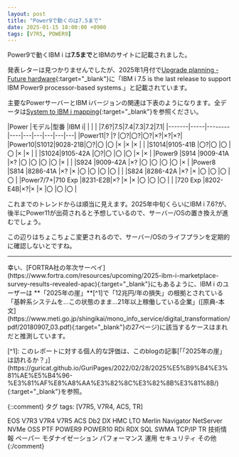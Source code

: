 ```yaml
---
layout: post
title: "Power9で動くのは7.5まで"
date: 2025-01-15 18:00:00 +0900
tags: [V7R5, POWER9]
---
```

Power9で動くIBM i は**7.5まで**とIBMのサイトに記載されました。

発表レターは見つかりませんでしたが、2025年1月付で[Upgrade planning - Future hardware](https://www.ibm.com/support/pages/node/687283){:target="_blank"}に「IBM i 7.5 is the last release to support IBM Power9 processor-based systems.」と記載されています。

主要なPowerサーバーとIBM iバージョンの関連は下表のようになります。全データは[System to IBM i mapping](https://www.ibm.com/support/pages/system-ibm-i-mapping){:target="_blank"}を参照ください。

|Power  |モデル|型番    |IBM i|
|       |     |        |7.6?|7.5|7.4|7.3|7.2|7.1|
|-------|-----|--------|----|---|---|---|---|---|
|Power11|?    |?       |〇?|〇?|〇?|×?|×?|×?|
|Power10|S1012|9028-21B|〇?|〇 |〇 |× |× |× |
|       |S1014|9105-41B |〇?|〇 |〇 |〇 |× |× |
|       |S1024|9105-42A |〇?|〇 |〇 |〇 |× |× |
|Power9 |S914 |9009-41A |×? |〇 |〇 |〇 |〇 |× |
|       |S924 |9009-42A |×? |〇 |〇 |〇 |〇 |× |
|Power8 |S814 |8286-41A |×? |× |〇 |〇 |〇 |〇 |
|       |S824 |8286-42A |×? |× |〇 |〇 |〇 |〇 |
|Power7/7+|710 Exp |8231-E2B|×?  |× |× |〇 |〇 |〇 |
|       |720 Exp |8202-E4B|×?|× |× |〇 |〇 |〇 |


これまでのトレンドからは順当に見えます。2025年中旬くらいにIBM i 7.6?が、後半にPower11が出荷されると予想しているので、サーバー/OSの置き換えが進むでしょう。

この辺りはちょこちょこ変更されるので、サーバー/OSのライフプランを定期的に確認しないとですね。

<hr>

<P>
幸い、[FORTRA社の年次サーベイ](https://www.fortra.com/resources/upcoming/2025-ibm-i-marketplace-survey-results-revealed-apac){:target="_blank"}にもあるように、IBM i のユーザーは **「2025年の崖」**[^1]で「12兆円/年の損失」の根拠とされている「基幹系システムを...この状態のまま...21年以上稼働している企業」([原典-本文](https://www.meti.go.jp/shingikai/mono_info_service/digital_transformation/pdf/20180907_03.pdf){:target="_blank"}の27ページ)に該当するケースはまれだと推測しています。

<P>
[^1]: このレポートに対する個人的な評価は、このblogの記事[「「2025年の崖」は訪れるか？」](https://guricat.github.io/GuriPages/2022/02/28/2025%E5%B9%B4%E3%81%AE%E5%B4%96-%E3%81%AF%E8%A8%AA%E3%82%8C%E3%82%8B%E3%81%8B/){:target="_blank"}を参照。



{::comment}
タグ
tags: [V7R5, V7R4, ACS, TR]

EOS
V7R3
V7R4
V7R5
ACS
Db2
DX
HMC
LTO
Merlin
Navigator
NetServer
NVMe
OSS
PTF
POWER9
POWER10
RDi
RDX
SQL
SWMA
TCP/IP
TR
技術情報
ペーパー
モダナイゼーション
パフォーマンス
運用
セキュリティ
その他
{:/comment}
